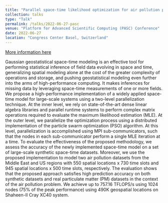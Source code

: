 ```yaml
---
title: "Parallel space-time likelihood optimization for air pollution prediction on large-scale systems"
collection: talks
type: "Talk"
permalink: /talks/2022-06-27-pasc
venue: "Platform for Advanced Scientific Computing (PASC) Conference"
date: 2022-06-27
location: "Congress Center Basel, Switzerland"
---
```


[More information here](https://pasc22.pasc-conference.org/)

Gaussian geostatistical space-time modeling is an effective tool for performing statistical inference of field data evolving in space and time, generalizing spatial modeling alone at the cost of the greater complexity of operations and storage, and pushing geostatistical modeling even further into the arms of high-performance computing. It makes inferences for missing data by leveraging space-time measurements of one or more fields. We propose a high-performance implementation of a widely applied space-time model for large-scale systems using a two-level parallelization technique.  At the inner level, we rely on state-of-the-art dense linear algebra libraries and parallel runtime systems to perform complex matrix operations required to evaluate the maximum likelihood estimation (MLE). At the outer level, we parallelize the optimization process using a distributed implementation of the particle swarm optimization (PSO) algorithm.  At this level, parallelization is accomplished using MPI sub-communicators, such that the nodes in each sub-communicator perform a single MLE iteration at a time. To evaluate the effectiveness of the proposed methodology, we assess the accuracy of the newly implemented space-time model on a set of large-scale synthetic space-time datasets. Moreover, we use the proposed implementation to model two air pollution datasets from the Middle East and US regions with 550 spatial locations x 730 time slots
and 945 spatial locations x 500 time slots, respectively. The evaluation shows that the proposed approach satisfies high prediction accuracy on both synthetic datasets and real particulate matter (PM) datasets in the context of the air pollution problem. We achieve up to 757.16 TFLOPS/s using 1024 nodes (75\% of the peak performance) using 490K geospatial locations on Shaheen-II Cray XC40 system.
